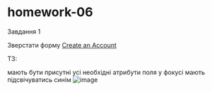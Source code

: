 # homework-06
Завдання 1

Зверстати форму [Create an Account](https://www.figma.com/file/nGezCF6xJZS8FaJEPobDFH/web-forms?node-id=0%3A1)

ТЗ:

мають бути присутні усі необхідні атрибути
поля у фокусі мають підсвічуватись синім
![image](https://user-images.githubusercontent.com/116204932/198891236-4ab5371e-cab5-498c-b469-db115c5241a2.png)
